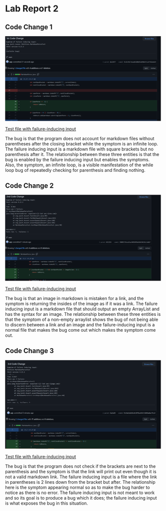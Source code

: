 # Lab Report 2
## Code Change 1
![Image](pictures/code1.PNG)

[Test file with failure-inducing input](https://github.com/aajc/markdown-parse/blob/main/test-file4.md)

The bug is that the program does not account for markdown files without parentheses after the closing bracket while the symptom is an infinite loop. The failure inducing input is a markdown file with square brackets but no parenthesis after it. The relationship between these three entities is that the bug is enabled by the failure inducing input but enables the symptoms. Also, the symptom, an infinite loop, is a visible manifestation of the while loop bug of repeatedly checking for parenthesis and finding nothing.

## Code Change 2
![Image](pictures/2ndChange.png)

[Test file with failure-inducing input](https://github.com/aajc/markdown-parse/blob/main/test-file6.md)

The bug is that an image in markdown is mistaken for a link, and the symptom is returning the insides of the image as if it was a link. The failure inducing input is a markdown file that should output an empty ArrayList and has the syntax for an image. The relationship between these three entities is that the symptom of a non-empty arraylist shows the bug of not being able to discern between a link and an image and the failure-inducing input is a normal file that makes the bug come out which makes the symptom come out.

## Code Change 3
![Image](pictures/code3.png)

[Test file with failure-inducing input](https://github.com/aajc/markdown-parse/blob/main/test-file5.md)

The bug is that the program does not check if the brackets are next to the parenthesis and the symptom is that the link will print out even though it is not a valid markdown link. The failure inducing input is a file where the link in parentheses is 2 lines down from the bracket but after. The relationship here is the symptom appearing normal so as to make the bug harder to notice as there is no error. The failure inducing input is not meant to work and so its goal is to produce a bug which it does; the failure inducing input is what exposes the bug in this situation.